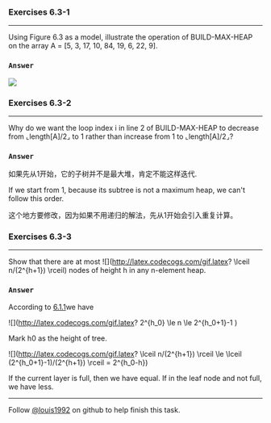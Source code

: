 ### Exercises 6.3-1
***
Using Figure 6.3 as a model, illustrate the operation of BUILD-MAX-HEAP on the array A = [5, 3, 17, 10, 84, 19, 6, 22, 9].



### `Answer`
![](./repo/s3/1.png)


### Exercises 6.3-2
***
Why do we want the loop index i in line 2 of BUILD-MAX-HEAP to decrease from ⌞length[A]/2⌟ to 1 rather than increase from 1 to ⌞length[A]/2⌟?


### `Answer`
如果先从1开始，它的子树并不是最大堆，肯定不能这样迭代.

If we start from 1, because its subtree is not a maximum heap, we can't follow this order.

这个地方要修改，因为如果不用递归的解法，先从1开始会引入重复计算。

### Exercises 6.3-3
***
Show that there are at most ![](http://latex.codecogs.com/gif.latex? \\lceil n/\(2^{h+1}\) \\rceil) nodes of height h in any n-element heap.

### `Answer`
According to [6.1.1](./6.1.md)we have

![](http://latex.codecogs.com/gif.latex? 2^{h_0} \\le n \\le 2^{h_0+1}-1 )

Mark h0 as the height of tree.

![](http://latex.codecogs.com/gif.latex? \\lceil n/\(2^{h+1}\) \\rceil \\le \\lceil \(2^{h_0+1}-1\)/\(2^{h+1}\) \\rceil = 2^{h_0-h})

If the current layer is full, then we have equal. If in the leaf node and not full, we have less.

***
Follow [@louis1992](https://github.com/gzc) on github to help finish this task.

